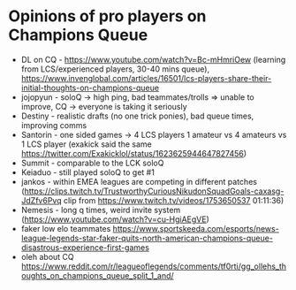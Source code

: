 # Opinions of pro players on Champions Queue

- DL on CQ - <https://www.youtube.com/watch?v=Bc-mHmriOew> (learning from LCS/experienced players, 30-40 mins queue),
<https://www.invenglobal.com/articles/16501/lcs-players-share-their-initial-thoughts-on-champions-queue>
- jojopyun - soloQ -> high ping, bad teammates/trolls => unable to improve, CQ -> everyone is taking it seriously
- Destiny - realistic drafts (no one trick ponies), bad queue times, improving comms
- Santorin - one sided games -> 4 LCS players 1 amateur vs 4 amateurs vs 1 LCS player (exakick said the same <https://twitter.com/Exakicklol/status/1623625944647827456>)
- Summit - comparable to the LCK soloQ
- Keiaduo - still played soloQ to get #1
- jankos - within EMEA leagues are competing in different patches (<https://clips.twitch.tv/TrustworthyCuriousNikudonSquadGoals-caxasg-JdZfv6Pvq> clip from <https://www.twitch.tv/videos/1753650537> 01:11:36)
- Nemesis - long q times, weird invite system (<https://www.youtube.com/watch?v=cu-HgiAEgVE>)
- faker low elo teammates <https://www.sportskeeda.com/esports/news-league-legends-star-faker-quits-north-american-champions-queue-disastrous-experience-first-games>
- oleh about CQ <https://www.reddit.com/r/leagueoflegends/comments/tf0rti/gg_ollehs_thoughts_on_champions_queue_split_1_and/>
